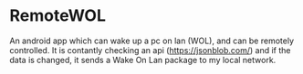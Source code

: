 # RemoteWOL
An android app which can wake up a pc on lan (WOL), and can be remotely controlled.
It is contantly checking an api (https://jsonblob.com/) and if the data is changed, it sends a Wake On Lan package to my local network.
